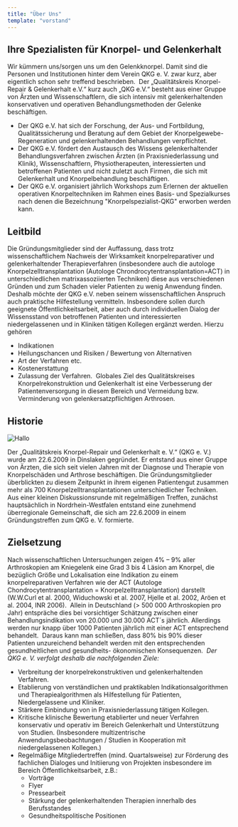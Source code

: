 ```yaml
---
title: "Über Uns"
template: "vorstand"
---
```


## Ihre Spezialisten für Knorpel- und Gelenkerhalt

Wir kümmern uns/sorgen uns um den Gelenkknorpel. Damit sind die Personen und Institutionen hinter dem Verein QKG e. V. zwar kurz, aber eigentlich schon sehr treffend beschrieben.
​
​Der „Qualitätskreis Knorpel-Repair & Gelenkerhalt e.V.“ kurz auch „QKG e.V.“ besteht aus einer Gruppe von Ärzten und Wissenschaftlern, die sich intensiv mit gelenkerhaltenden konservativen und operativen Behandlungsmethoden der Gelenke beschäftigen.
​

- Der QKG e.V. hat sich der Forschung, der Aus- und Fortbildung, Qualitätssicherung und Beratung auf dem Gebiet der Knorpelgewebe-Regeneration und gelenkerhaltenden Behandlungen verpflichtet.
- Der QKG e.V. fördert den Austausch des Wissens gelenkerhaltender Behandlungsverfahren zwischen Ärzten (in Praxisniederlassung und Klinik), Wissenschaftlern, Physiotherapeuten, interessierten und betroffenen Patienten und nicht zuletzt auch Firmen, die sich mit Gelenkerhalt und Knorpelbehandlung beschäftigen.
- Der QKG e.V. organisiert jährlich Workshops zum Erlernen der aktuellen operativen Knorpeltechniken im Rahmen eines Basis- und Spezialkurses nach denen die Bezeichnung "Knorpelspezialist-QKG" erworben werden kann.
  ​

## Leitbild

Die Gründungsmitglieder sind der Auffassung, dass trotz wissenschaftlichem Nachweis der Wirksamkeit knorpelreparativer und gelenkerhaltender Therapieverfahren (insbesondere auch die autologe
​
Knorpelzelltransplantation (Autologe Chrondrocytentransplantation=ACT) in unterschiedlichen matrixassoziierten Techniken) diese aus verschiedenen Gründen und zum Schaden vieler Patienten zu wenig Anwendung finden.
​
Deshalb möchte der QKG e.V. neben seinem wissenschaftlichen Anspruch auch praktische Hilfestellung vermitteln. Insbesondere sollen durch geeignete Öffentlichkeitsarbeit, aber auch durch individuellen Dialog der Wissensstand von betroffenen Patienten und interessierten niedergelassenen und in Kliniken tätigen Kollegen ergänzt werden. Hierzu gehören
​

- Indikationen
- Heilungschancen und Risiken / Bewertung von Alternativen
- Art der Verfahren etc.
- Kostenerstattung
- Zulassung der Verfahren.
  ​
  Globales Ziel des Qualitätskreises Knorpelrekonstruktion und Gelenkerhalt ist eine Verbesserung der Patientenversorgung in diesem Bereich und Vermeidung bzw. Verminderung von gelenkersatzpflichtigen Arthrosen.
  ​

## Historie

![Hallo](./photo-1490474418585-ba9bad8fd0ea.jpg)

Der „Qualitätskreis Knorpel-Repair und Gelenkerhalt e. V.“ (QKG e. V.) wurde am 22.6.2009 in Dinslaken gegründet. Er entstand aus einer Gruppe von Ärzten, die sich seit vielen Jahren mit der Diagnose und Therapie von Knorpelschäden und Arthrose beschäftigen. Die Gründungsmitglieder überblickten zu diesem Zeitpunkt in ihrem eigenen Patientengut zusammen mehr als 700 Knorpelzelltransplantationen unterschiedlicher Techniken.
​
Aus einer kleinen Diskussionsrunde mit regelmäßigen Treffen, zunächst hauptsächlich in Nordrhein-Westfalen entstand eine zunehmend überregionale Gemeinschaft, die sich am 22.6.2009 in einem Gründungstreffen zum QKG e. V. formierte.
​

## Zielsetzung

Nach wissenschaftlichen Untersuchungen zeigen 4% – 9% aller Arthroskopien am Kniegelenk eine Grad 3 bis 4 Läsion am Knorpel, die bezüglich Größe und Lokalisation eine Indikation zu einem knorpelreparativen Verfahren wie der ACT (Autologe Chondrocytentransplantation = Knorpelzelltransplantation) darstellt (W.W.Curl et al. 2000, Widuchowski et al. 2007, Hjelle et al. 2002, Aröen et al. 2004, INR 2006).
​
Allein in Deutschland (> 500 000 Arthroskopien pro Jahr) entspräche dies bei vorsichtiger Schätzung zwischen einer Behandlungsindikation von 20.000 und 30.000 ACT´s jährlich. Allerdings werden nur knapp über 1000 Patienten jährlich mit einer ACT entsprechend behandelt.
​
Daraus kann man schließen, dass 80% bis 90% dieser Patienten unzureichend behandelt werden mit den entsprechenden gesundheitlichen und gesundheits- ökonomischen Konsequenzen.
​
_Der QKG e. V. verfolgt deshalb die nachfolgenden Ziele:_

- Verbreitung der knorpelrekonstruktiven und gelenkerhaltenden Verfahren.
- Etablierung von verständlichen und praktikablen Indikationsalgorithmen und Therapiealgorithmen als Hilfestellung für Patienten, Niedergelassene und Kliniker.
- Stärkere Einbindung von in Praxisniederlassung tätigen Kollegen.
- Kritische klinische Bewertung etablierter und neuer Verfahren konservativ und operativ im Bereich Gelenkerhalt und Unterstützung von Studien. (Insbesondere multizentrische Anwendungsbeobachtungen / Studien in Kooperation mit niedergelassenen Kollegen.)
- Regelmäßige Mitgliedertreffen (mind. Quartalsweise) zur Förderung des fachlichen Dialoges und Initiierung von Projekten insbesondere im Bereich Öffentlichkeitsarbeit, z.B.:
  - Vorträge
  - Flyer
  - Pressearbeit
  - Stärkung der gelenkerhaltenden Therapien innerhalb des Berufsstandes
  - Gesundheitspolitische Positionen
